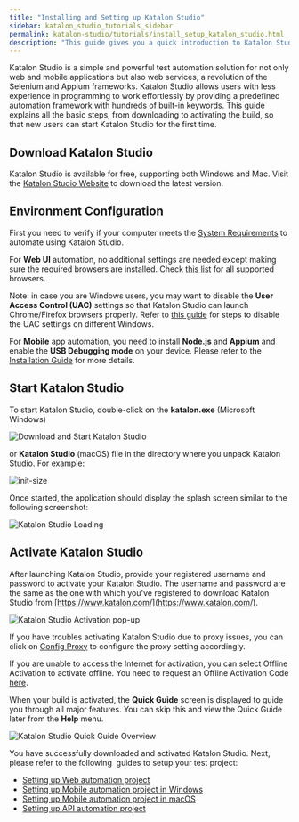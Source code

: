 ```yaml
---
title: "Installing and Setting up Katalon Studio"
sidebar: katalon_studio_tutorials_sidebar
permalink: katalon-studio/tutorials/install_setup_katalon_studio.html
description: "This guide gives you a quick introduction to Katalon Studio, from downloading to activating and running your first automation test."
---
```

Katalon Studio is a simple and powerful test automation solution for not only web and mobile applications but also web services, a revolution of the Selenium and Appium frameworks. Katalon Studio allows users with less experience in programming to work effortlessly by providing a predefined automation framework with hundreds of built-in keywords. This guide explains all the basic steps, from downloading to activating the build, so that new users can start Katalon Studio for the first time.

Download Katalon Studio
-----------------------

Katalon Studio is available for free, supporting both Windows and Mac. Visit the [Katalon Studio Website](https://www.katalon.com/) to download the latest version.

Environment Configuration
-------------------------

First you need to verify if your computer meets the [System Requirements](http://docs.katalon.com/display/KD/System+Requirements) to automate using Katalon Studio.

For **Web UI** automation, no additional settings are needed except making sure the required browsers are installed. Check [this list](https://docs.katalon.com/x/dAAM) for all supported browsers.

Note: in case you are Windows users, you may want to disable the **User Access Control (UAC)** settings so that Katalon Studio can launch Chrome/Firefox browsers properly. Refer to [this guide](https://www.howtogeek.com/howto/windows-vista/disable-user-account-control-uac-the-easy-way-on-windows-vista/) for steps to disable the UAC settings on different Windows.

For **Mobile** app automation, you need to install **Node.js** and **Appium** and enable the **USB Debugging mode** on your device. Please refer to the [Installation Guide](http://docs.katalon.com/display/KD/Installation+and+Setup) for more details.

Start Katalon Studio
--------------------

To start Katalon Studio, double-click on the **katalon.exe** (Microsoft Windows)

![Download and Start Katalon Studio](../../images/katalon-studio/tutorials/install_setup_katalon_studio/Starting%20Katalon%20Studio.png)

or **Katalon Studio** (macOS) file in the directory where you unpack Katalon Studio. For example:

![](../../images/katalon-studio/tutorials/install_setup_katalon_studio/Katalon-MacOS.png "init-size")

Once started, the application should display the splash screen similar to the following screenshot:

![Katalon Studio Loading](../../images/katalon-studio/tutorials/install_setup_katalon_studio/image2016-10-20%2014%3A11%3A21.png)

Activate Katalon Studio
-----------------------

After launching Katalon Studio, provide your registered username and password to activate your Katalon Studio. The username and password are the same as the one with which you've registered to download Katalon Studio from [https://www.katalon.com/](https://www.katalon.com/).

![Katalon Studio Activation pop-up](../../images/katalon-studio/tutorials/install_setup_katalon_studio/image2017-2-16%2017%3A30%3A12.png)

If you have troubles activating Katalon Studio due to proxy issues, you can click on [Config Proxy](https://docs.katalon.com/display/KD/Proxy+Preferences) to configure the proxy setting accordingly.

If you are unable to access the Internet for activation, you can select Offline Activation to activate offline. You need to request an Offline Activation Code [here](https://www.katalon.com/activation/).

When your build is activated, the **Quick Guide** screen is displayed to guide you through all major features. You can skip this and view the Quick Guide later from the **Help** menu.

![Katalon Studio Quick Guide Overview](../../images/katalon-studio/tutorials/install_setup_katalon_studio/image2017-2-20%2011%3A30%3A20.png)

You have successfully downloaded and activated Katalon Studio. Next, please refer to the following  guides to setup your test project:

*   [Setting up Web automation project](https://www.katalon.com/resources-center/tutorials/get-started/kickstart-automation-testing-using-katalon-studio/)
*   [Setting up Mobile automation project in Windows](https://www.katalon.com/resources-center/tutorials/get-started/set-up-mobile-automation-project-windows/)
*   [Setting up Mobile automation project in macOS](https://www.katalon.com/resources-center/tutorials/get-started/set-up-mobile-automation-project-macos/)
*   [Setting up API automation project](https://www.katalon.com/resources-center/tutorials/get-started/set-up-api-testing-project/)